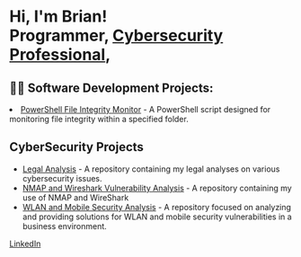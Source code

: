 <h1>Hi, I'm Brian! <br/>Programmer, <a href="https://www.linkedin.com/in/brian-pham-b94917141/">Cybersecurity Professional</a>,</h1>

<h2>👨‍💻 Software Development Projects:</h2>

<!-- Your software development projects here -->
  <li><a href="https://github.com/BrianPham2595/File-Integrity-Monitor-using-powershell.git">PowerShell File Integrity Monitor</a> - A PowerShell script designed for monitoring file integrity within a specified folder.</li>

<h2>CyberSecurity Projects</h2>

<!-- Your existing Cybersecurity projects here -->

<!-- Adding the new Legal Analysis Project -->
<ul>
  <li><a href="https://github.com/BrianPham2595/Legal-Analysis.git">Legal Analysis</a> - A repository containing my legal analyses on various cybersecurity issues.</li>

<li><a href="https://github.com/BrianPham2595/NMAP-WireShark.git">NMAP and Wireshark Vulnerability Analysis</a> - A repository containing my use of NMAP and WireShark</li>

 <!-- Adding the new WLAN and Mobile Security Project -->
  <li><a href="https://github.com/BrianPham2595/WLAN-and-Mobile-Security-.git">WLAN and Mobile Security Analysis</a> - A repository focused on analyzing and providing solutions for WLAN and mobile security vulnerabilities in a business environment.</li>
</ul>

<!-- Your LinkedIn Link -->
[LinkedIn](https://www.linkedin.com/in/brian-pham-b94917141/)

<!--
Here are some ideas to get you started:

- 🔭 I’m currently working on ...
- 🌱 I’m currently learning ...
- 👯 I’m looking to collaborate on ...
- 🤔 I’m looking for help with ...
- 💬 Ask me about ...
- 📫 How to reach me: ...
- 😄 Pronouns: ...
- ⚡ Fun fact: ...
-->
